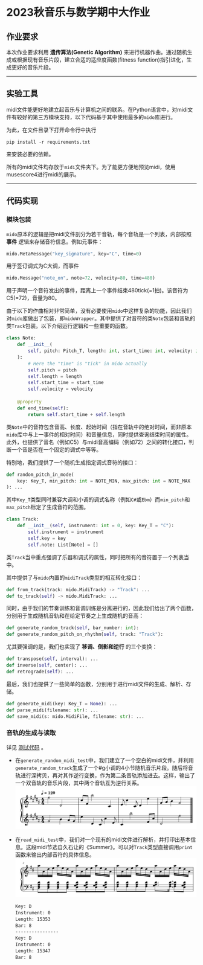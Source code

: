 # 2023秋音乐与数学期中大作业

## 作业要求

本次作业要求利用 **遗传算法(Genetic Algorithm)** 来进行机器作曲。通过随机生成或根据现有音乐片段，建立合适的适应度函数(fitness function)指引进化，生成更好的音乐片段。

---

## 实验工具

midi文件能更好地建立起音乐与计算机之间的联系。在Python语言中，对midi文件有较好的第三方模块支持，以下代码基于其中使用最多的`mido`库进行。

为此，在文件目录下打开命令行中执行

```shell
pip install -r requirements.txt
```

来安装必要的依赖。

所有的midi文件均存放于`midi`文件夹下。为了能更方便地预览midi，使用musescore4进行midi的展示。

---

## 代码实现

### 模块包装

`mido`原本的逻辑是把midi文件剖分为若干音轨，每个音轨是一个列表，内部按照 **事件** 逻辑来存储音符信息。例如元事件：

```py
mido.MetaMessage("key_signature", key="C", time=0)
```

用于签订调式为C大调，而事件

```py
mido.Message("note_on", note=72, velocity=80, time=480)
```

用于声明一个音符发出的事件，距离上一个事件结束480tick(=1拍)。该音符为C5(=72)，音量为80。

由于以下的作曲相对非常简单，没有必要使用`mido`中这样复杂的功能，因此我们对`mido`库做出了包装，即`midoWrapper`。其中提供了对音符的类`Note`包装和音轨的类`Track`包装。以下介绍运行逻辑和一些重要的函数。

```py
class Note:
    def __init__(
        self, pitch: Pitch_T, length: int, start_time: int, velocity: int = VELOCITY
    ):
        # Here the "time" is "tick" in mido actually
        self.pitch = pitch
        self.length = length
        self.start_time = start_time
        self.velocity = velocity
    
    @property
    def end_time(self):
        return self.start_time + self.length
```

类`Note`中的音符包含音高、长度、起始时间（指在音轨中的绝对时间，而非原本`mido`库中与上一事件的相对时间）和音量信息，同时提供查询结束时间的属性。此外，也提供了音名（例如C5）与midi音高编码（例如72）之间的转化接口，判断一个音是否在一个固定的调式中等等。

特别地，我们提供了一个随机生成指定调式音符的接口：

```py
def random_pitch_in_mode(
    key: Key_T, min_pitch: int = NOTE_MIN, max_pitch: int = NOTE_MAX
): ...
```

其中`Key_T`类型同时兼容大调和小调的调式名称（例如`C#`或`Ebm`）而`min_pitch`和`max_pitch`标定了生成音符的范围。

```py
class Track:
    def __init__(self, instrument: int = 0, key: Key_T = "C"):
        self.instrument = instrument
        self.key = key
        self.note: List[Note] = []
```

类`Track`当中重点强调了乐器和调式的属性，同时把所有的音符置于一个列表当中。

其中提供了与`mido`内置的`midiTrack`类型的相互转化接口：

```py
def from_track(track: mido.MidiTrack) -> "Track": ...
def to_track(self) -> mido.MidiTrack: ...
```

同时，由于我们的节奏训练和音调训练是分离进行的，因此我们给出了两个函数，分别用于生成随机音轨和在给定节奏之上生成随机的音高：

```py
def generate_random_track(self, bar_number: int):
def generate_random_pitch_on_rhythm(self, track: "Track"):
```

尤其要强调的是，我们也实现了 **移调、倒影和逆行** 的三个变换：

```py
def transpose(self, interval): ...
def inverse(self, center): ...
def retrograde(self): ...
```

最后，我们也提供了一些简单的函数，分别用于进行midi文件的生成、解析、存储。

```py
def generate_midi(key: Key_T = None): ...
def parse_midi(filename: str): ...
def save_midi(s: mido.MidiFile, filename: str): ...
```

### 音轨的生成与读取

详见 [测试代码](wrapperTest.py) 。

- 在`generate_random_midi_test`中，我们建立了一个空白的midi文件，并利用`generate_random_track`生成了一个#g小调的4小节随机音乐片段。随后将音轨进行深拷贝，再对其作逆行变换，作为第二条音轨添加进去。这样，输出了一个双音轨的音乐片段，其中两个音轨互为逆行关系。
![随机片段](img/random_piece.png)

- 在`read_midi_test`中，我们对一个现有的midi文件进行解析，并打印出基本信息。这段midi节选自久石让的《Summer》。可以对`Track`类型直接调用`print`函数来输出内部音符的具体信息。
![测试midi](img/test_midi.png)

    ```txt
    Key: D
    Instrument: 0
    Length: 15353
    Bar: 8
    ----------------
    Key: D
    Instrument: 0
    Length: 15347
    Bar: 8
    ```
